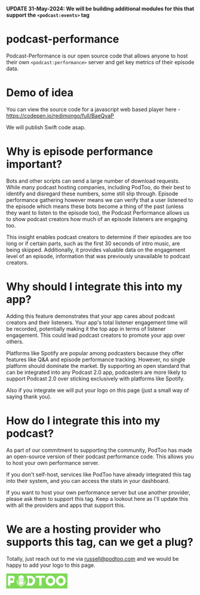 **UPDATE 31-May-2024: We will be building additional modules for this that support the `<podcast:events>` tag**

# podcast-performance
Podcast-Performance is our open source code that allows anyone to host their own `<podcast:performance>` server and get key metrics of their episode data.

# Demo of idea
You can view the source code for a javascript web based player here - https://codepen.io/redimongo/full/BaeQyaP 

We will publish Swift code asap.

# Why is episode performance important?
Bots and other scripts can send a large number of download requests. While many podcast hosting companies, including PodToo, do their best to identify and disregard these numbers, some still slip through. Episode performance gathering however means we can verify that a user listened to the episode which means these bots become a thing of the past (unless they want to listen to the episode too), the Podcast Performance allows us to show podcast creators how much of an episode listeners are engaging too.

This insight enables podcast creators to determine if their episodes are too long or if certain parts, such as the first 30 seconds of intro music, are being skipped. Additionally, it provides valuable data on the engagement level of an episode, information that was previously unavailable to podcast creators.

# Why should I integrate this into my app?
Adding this feature demonstrates that your app cares about podcast creators and their listeners. Your app's total listener engagement time will be recorded, potentially making it the top app in terms of listener engagement. This could lead podcast creators to promote your app over others.

Platforms like Spotify are popular among podcasters because they offer features like Q&A and episode performance tracking. However, no single platform should dominate the market. By supporting an open standard that can be integrated into any Podcast 2.0 app, podcasters are more likely to support Podcast 2.0 over sticking exclusively with platforms like Spotify.

Also if you integrate we will put your logo on this page (just a small way of saying thank you).


# How do I integrate this into my podcast?
As part of our commitment to supporting the community, PodToo has made an open-source version of their podcast performance code. This allows you to host your own performance server. 

If you don't self-host, services like PodToo have already integrated this tag into their system, and you can access the stats in your dashboard. 

If you want to host your own performance server but use another provider, please ask them to support this tag. Keep a lookout here as I'll update this with all the providers and apps that support this.

# We are a hosting provider who supports this tag, can we get a plug?
Totally, just reach out to me via russell@podtoo.com and we would be happy to add your logo to this page.

![PodToo](/sponsor_logo/podtoo_small_logo.png)


